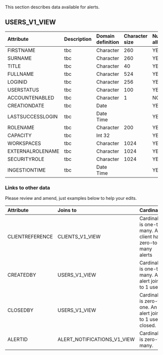 

This section describes data available for alerts.





## USERS_V1_VIEW


| Attribute | Description | Domain definition |Character size | Nulls allowed |
| :-------------- | :------ |:------ |:------ |:------ |
| FIRSTNAME| tbc | Character| 260|YES|
| SURNAME| tbc | Character| 260|YES|
| TITLE| tbc | Character| 40|YES|
| FULLNAME| tbc | Character| 524|YES|
| LOGINID| tbc | Character| 256|YES|
| USERSTATUS| tbc | Character| 100|YES|
| ACCOUNTENABLED| tbc | Character| 1|NO|
| CREATIONDATE| tbc | Date| |YES|
| LASTSUCCESSLOGIN| tbc | Date Time| |YES|
| ROLENAME| tbc | Character| 200|YES|
| CAPACITY| tbc |  Int 32| |YES|
| WORKSPACES| tbc | Character| 1024|YES|
| EXTERNALROLENAME| tbc | Character| 1024|YES|
| SECURITYROLE| tbc | Character| 1024|YES|
| INGESTIONTIME| tbc | Date Time| |YES|

### Links to other data

Please review and amend, just examples below to help your edits.

| Attribute | Joins to|Cardinality |
| :-------------- | :------ |:------ |
| CLIENTREFERENCE| CLIENTS_V1_VIEW | Cardinality is one-to-many.  A client has zero-to-many alerts|
| CREATEDBY | USERS_V1_VIEW | Cardinality is one-to-many. An alert joins to 1 user. |
| CLOSEDBY |USERS_V1_VIEW| Cardinality is zero-to-one. An alert joins to 1 user if closed. |
| ALERTID | ALERT_NOTIFICATIONS_V1_VIEW| Cardinality is zero-to-many. |




